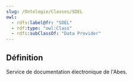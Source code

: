 ```yaml
---
slug: /Ontologie/Classes/SDEL
owl:
  - rdfs:label@fr: "SDEL"
  - rdf:type: "owl:Class"
  - rdfs:subClassOf: "Data Provider"
---
```


<OntologyTable frontMatter={frontMatter}/>

## Définition

Service de documentation électronique de l'Abes.
